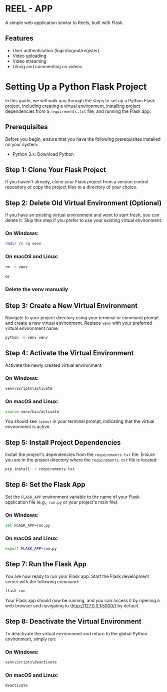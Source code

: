 
# REEL - APP

A simple web application similar to Reels, built with Flask.
## Features

- User authentication (login/logout/register)
- Video uploading
- Video streaming
- Liking and commenting on videos

# Setting Up a Python Flask Project

In this guide, we will walk you through the steps to set up a Python Flask project, including creating a virtual environment, installing project dependencies from a `requirements.txt` file, and running the Flask app.

## Prerequisites

Before you begin, ensure that you have the following prerequisites installed on your system:

- Python 3.x: Download Python

## Step 1: Clone Your Flask Project

If you haven't already, clone your Flask project from a version control repository or copy the project files to a directory of your choice.

## Step 2: Delete Old Virtual Environment (Optional)

If you have an existing virtual environment and want to start fresh, you can delete it. Skip this step if you prefer to use your existing virtual environment.

### On Windows:

```bash
rmdir /s /q venv
```

### On macOS and Linux:

```bash
rm -r venv
```
or 

### Delete the venv manually 

 
## Step 3: Create a New Virtual Environment

Navigate to your project directory using your terminal or command prompt and create a new virtual environment. Replace `venv` with your preferred virtual environment name:

```bash
python -m venv venv
```

## Step 4: Activate the Virtual Environment

Activate the newly created virtual environment:

### On Windows:

```bash
venv\Scripts\activate
```

### On macOS and Linux:

```bash
source venv/bin/activate
```

You should see `(venv)` in your terminal prompt, indicating that the virtual environment is active.

## Step 5: Install Project Dependencies

Install the project's dependencies from the `requirements.txt` file. Ensure you are in the project directory where the `requirements.txt` file is located:

```bash
pip install -r requirements.txt
```

## Step 6: Set the Flask App

Set the `FLASK_APP` environment variable to the name of your Flask application file (e.g., `run.py` or your project's main file):

### On Windows:

```bash
set FLASK_APP=run.py
```

### On macOS and Linux:

```bash
export FLASK_APP=run.py
```

## Step 7: Run the Flask App

You are now ready to run your Flask app. Start the Flask development server with the following command:

```bash
flask run
```

Your Flask app should now be running, and you can access it by opening a web browser and navigating to (http://127.0.0.1:5000/) by default.

## Step 8: Deactivate the Virtual Environment

To deactivate the virtual environment and return to the global Python environment, simply run:

### On Windows:

```bash
venv\Scripts\deactivate
```

### On macOS and Linux:

```bash
deactivate
```


